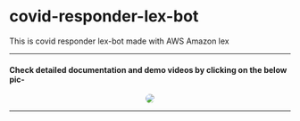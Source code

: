 # covid-responder-lex-bot
This is covid responder lex-bot made with AWS Amazon lex

---

#### Check detailed documentation and demo videos by clicking on the below pic-

<p style="text-align: center;">
<a href="https://c17hawke.github.io/covid-responder-lex-bot">
<img style="max-width: 80%; border-radius:8px;" src="https://github.com/c17hawke/testRepo_forblog/blob/master/Screenshot%20from%202020-04-23%2021-36-52.png?raw=true">
</img></a>
</p>

---